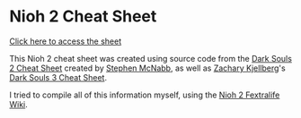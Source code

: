 # Nioh 2 Cheat Sheet

[Click here to access the sheet](https://barcodebunny.github.io/nioh-2-cheat-sheet/)

This Nioh 2 cheat sheet was created using source code from the [Dark Souls 2 Cheat Sheet](https://github.com/smcnabb/dark-souls-2-cheat-sheet/tree/gh-pages) created by [Stephen McNabb](https://github.com/smcnabb), 
as well as [Zachary Kjellberg](https://github.com/ZKjellberg)'s [Dark Souls 3 Cheat Sheet](http://zkjellberg.github.io/dark-souls-3-cheat-sheet/).

I tried to compile all of this information myself, using the [Nioh 2 Fextralife Wiki](https://nioh2.wiki.fextralife.com/Nioh+2+Wiki).

